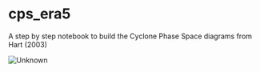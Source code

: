 # cps_era5

A step by step notebook to build the Cyclone Phase Space diagrams from Hart (2003)

![Unknown](https://user-images.githubusercontent.com/76565450/162324058-6d69d1d7-f4af-4f3e-bdf6-cf94c7b545a2.png)
